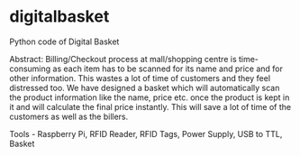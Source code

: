 # digitalbasket
Python code of Digital Basket

Abstract: Billing/Checkout process at mall/shopping centre is time-consuming as each item has to be scanned for its name and price and for other information. This wastes a lot of time of customers and they feel distressed too.
We have designed a basket which will automatically scan the product information like the name, price etc. once the product is kept in it and will calculate the final price instantly. This will save a lot of time of the customers as well as the billers.

Tools - Raspberry Pi, RFID Reader, RFID Tags, Power Supply, USB to TTL, Basket
